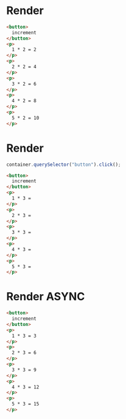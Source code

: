 # Render
```html
<button>
  increment
</button>
<p>
  1 * 2 = 2
</p>
<p>
  2 * 2 = 4
</p>
<p>
  3 * 2 = 6
</p>
<p>
  4 * 2 = 8
</p>
<p>
  5 * 2 = 10
</p>
```


# Render
```js
container.querySelector("button").click();
```
```html
<button>
  increment
</button>
<p>
  1 * 3 = 
</p>
<p>
  2 * 3 = 
</p>
<p>
  3 * 3 = 
</p>
<p>
  4 * 3 = 
</p>
<p>
  5 * 3 = 
</p>
```


# Render ASYNC
```html
<button>
  increment
</button>
<p>
  1 * 3 = 3
</p>
<p>
  2 * 3 = 6
</p>
<p>
  3 * 3 = 9
</p>
<p>
  4 * 3 = 12
</p>
<p>
  5 * 3 = 15
</p>
```
